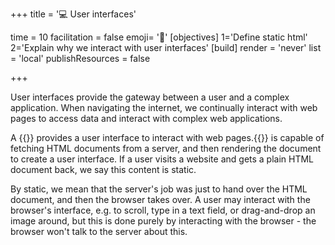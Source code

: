 +++
title = '💻 User interfaces'

time = 10
facilitation = false
emoji= '🧩'
[objectives]
    1='Define static html'
    2='Explain why we interact with user interfaces'
[build]
  render = 'never'
  list = 'local'
  publishResources = false

+++

User interfaces provide the gateway between a user and a complex application.
When navigating the internet, we continually interact with web pages to access data and interact with complex web applications.

A {{<tooltip title="web browser">}} provides a user interface to interact with web pages.{{</tooltip>}} is capable of fetching HTML documents from a server, and then rendering the document to create a user interface. If a user visits a website and gets a plain HTML document back, we say this content is static.

By static, we mean that the server's job was just to hand over the HTML document, and then the browser takes over. A user may interact with the browser's interface, e.g. to scroll, type in a text field, or drag-and-drop an image around, but this is done purely by interacting with the browser - the browser won't talk to the server about this.
